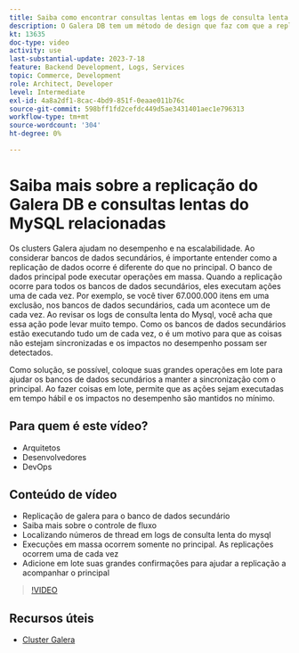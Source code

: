 ```yaml
---
title: Saiba como encontrar consultas lentas em logs de consulta lenta do mysql e por que o método de design de replicação do Galera DB pode ser o motivo
description: O Galera DB tem um método de design que faz com que a replicação de dados em bancos de dados secundários demore mais do que o principal. Saiba como localizar esses eventos no log de consulta lenta do mysql e o motivo pelo qual você vê entradas nos logs de consulta lenta e talvez como evitá-los no futuro.
kt: 13635
doc-type: video
activity: use
last-substantial-update: 2023-7-18
feature: Backend Development, Logs, Services
topic: Commerce, Development
role: Architect, Developer
level: Intermediate
exl-id: 4a8a2df1-8cac-4bd9-851f-0eaae011b76c
source-git-commit: 598bff1fd2cefdc449d5ae3431401aec1e796313
workflow-type: tm+mt
source-wordcount: '304'
ht-degree: 0%

---
```


# Saiba mais sobre a replicação do Galera DB e consultas lentas do MySQL relacionadas

Os clusters Galera ajudam no desempenho e na escalabilidade. Ao considerar bancos de dados secundários, é importante entender como a replicação de dados ocorre é diferente do que no principal. O banco de dados principal pode executar operações em massa. Quando a replicação ocorre para todos os bancos de dados secundários, eles executam ações uma de cada vez. Por exemplo, se você tiver 67.000.000 itens em uma exclusão, nos bancos de dados secundários, cada um acontece um de cada vez. Ao revisar os logs de consulta lenta do Mysql, você acha que essa ação pode levar muito tempo. Como os bancos de dados secundários estão executando tudo um de cada vez, o é um motivo para que as coisas não estejam sincronizadas e os impactos no desempenho possam ser detectados.

Como solução, se possível, coloque suas grandes operações em lote para ajudar os bancos de dados secundários a manter a sincronização com o principal. Ao fazer coisas em lote, permite que as ações sejam executadas em tempo hábil e os impactos no desempenho são mantidos no mínimo.

## Para quem é este vídeo?

- Arquitetos
- Desenvolvedores
- DevOps

## Conteúdo de vídeo

- Replicação de galera para o banco de dados secundário
- Saiba mais sobre o controle de fluxo
- Localizando números de thread em logs de consulta lenta do mysql
- Execuções em massa ocorrem somente no principal. As replicações ocorrem uma de cada vez
- Adicione em lote suas grandes confirmações para ajudar a replicação a acompanhar o principal

>[!VIDEO](https://video.tv.adobe.com/v/3421688?learn=on)

## Recursos úteis

- [Cluster Galera](https://galeracluster.com/)

